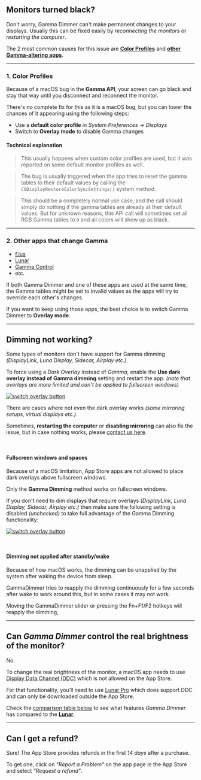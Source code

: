 ## Monitors turned black?

Don't worry, Gamma Dimmer can't make permanent changes to your displays. Usually this can be fixed easily by *reconnecting the monitors* or *restarting the computer*.

The 2 most common causes for this issue are **[Color Profiles](#1-color-profiles)** and **[other Gamma-altering apps](#2-other-apps-that-change-gamma)**.

----

### 1. Color Profiles

Because of a macOS bug in the **Gamma API**, your screen can go black and stay that way until you disconnect and reconnect the monitor.

There's no complete fix for this as it is a macOS bug, but you can lower the chances of it appearing using the following steps:

* Use a **default color profile** in *System Preferences* -> *Displays*
* Switch to **Overlay mode** to disable Gamma changes


#### Technical explanation

>This usually happens when custom color profiles are used, but it was reported on some default monitor profiles as well.

>The bug is usually triggered when the app tries to reset the gamma tables to their default values by calling the `CGDisplayRestoreColorSyncSettings()` system method.

>This should be a completely normal use case, and the call should simply do nothing if the gamma tables are already at their default values.
But for unknown reasons, this API call will sometimes set all RGB Gamma tables to `0` and all colors will show up as black.

----

### 2. Other apps that change Gamma

* [f.lux](https://justgetflux.com/)
* [Lunar](https://lunar.fyi)
* [Gamma Control](https://michelf.ca/projects/gamma-control/)
* etc.

If both Gamma Dimmer and one of these apps are used at the same time, the Gamma tables might be set to invalid values as the apps
will try to override each other's changes.

If you want to keep using those apps, the best choice is to switch Gamma Dimmer to **Overlay mode**.

----

## Dimming not working?

Some types of monitors don't have support for Gamma dimming *(DisplayLink, Luna Display, Sidecar, Airplay etc.)*.

To force using a *Dark Overlay* instead of *Gamma*, enable the **Use dark overlay instead of Gamma dimming** setting and restart the app. *(note that overlays are more limited and can't be applied to fullscreen windows)*

[![switch overlay button](https://files.lowtechguys.com/gammadimmer-switch-overlay.png)](https://files.lowtechguys.com/gammadimmer-switch-overlay.png)

There are cases where not even the dark overlay works *(some mirroring setups, virtual displays etc.)*.

Sometimes, **restarting the computer** or **disabling mirroring** can also fix the issue, but in case nothing works, please [contact us here](/contact?app=GammaDimmer).

![]()
![]()

#### Fullscreen windows and spaces

Because of a macOS limitation, App Store apps are not allowed to place dark overlays above fullscreen windows.

Only the **Gamma Dimming** method works on fullscreen windows.

If you don't need to dim displays that require overlays *(DisplayLink, Luna Display, Sidecar, Airplay etc.)* then make sure the following setting is disabled *(unchecked)* to take full advantage of the Gamma Dimming functionality:

[![switch overlay button](https://files.lowtechguys.com/gammadimmer-switch-overlay.png)](https://files.lowtechguys.com/gammadimmer-switch-overlay.png)

![]()
![]()

#### Dimming not applied after standby/wake

Because of how macOS works, the dimming can be unapplied by the system after waking the device from sleep.

GammaDimmer tries to reapply the dimming continuously for a few seconds after wake to work around this, but in some cases it may not work.

Moving the GammaDimmer slider or pressing the Fn+F1/F2 hotkeys will reapply the dimming,

----

## Can *Gamma Dimmer* control the real brightness of the monitor?

No.

To change the real brightness of the monitor, a macOS app needs to use [Display Data Channel (DDC)](https://en.wikipedia.org/wiki/Display_Data_Channel) which is not allowed on the App Store.

For that functionality, you'll need to use [Lunar Pro](https://lunar.fyi/) which does support DDC and can only be downloaded outside the App Store.

Check the [comparison table below](#comparison) to see what features *Gamma Dimmer* has compared to the **[Lunar](https://lunar.fyi)**.

----

## Can I get a refund?

Sure! The App Store provides refunds in the first *14 days* after a purchase.

To get one, click on *"Report a Problem"* on the app page in the App Store and select *"Request a refund"*.
